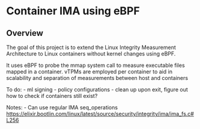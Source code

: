 # Container IMA using eBPF

## Overview
The goal of this project is to extend the Linux Integrity Measurement Architecture to Linux containers without kernel changes using eBPF.

It uses eBPF to probe the mmap system call to measure executable files mapped in a container. vTPMs are employed per container to aid in scalability and separation of measurements between host and containers

To do: 
    - ml signing 
    - policy configurations 
    - clean up upon exit, figure out how to check if containers still exist?

Notes:
    - Can use regular IMA seq_operations
    https://elixir.bootlin.com/linux/latest/source/security/integrity/ima/ima_fs.c#L256 
    